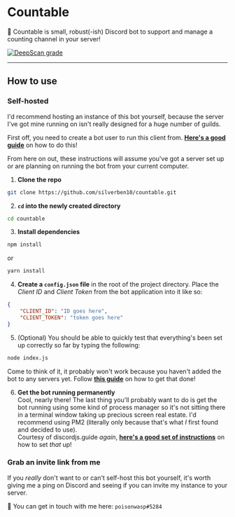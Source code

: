 # Countable
🤖 Countable is small, robust(-ish) Discord bot to support and manage a counting channel in your server!

[![DeepScan grade](https://deepscan.io/api/teams/11357/projects/14263/branches/260846/badge/grade.svg)](https://deepscan.io/dashboard#view=project&tid=11357&pid=14263&bid=260846)

***

## How to use
### Self-hosted
I'd recommend hosting an instance of this bot yourself, because the server I've got mine running on isn't really designed for a huge number of guilds.

First off, you need to create a bot user to run this client from. [**Here's a good guide**](https://discordjs.guide/preparations/setting-up-a-bot-application.html) on how to do this!

From here on out, these instructions will assume you've got a server set up or are planning on running the bot from your current computer.

1. **Clone the repo**
```zsh
git clone https://github.com/silverben10/countable.git
```

2. **`cd` into the newly created directory**
```zsh
cd countable
```

3. **Install dependencies**
```zsh
npm install
```
or
```zsh
yarn install
```

4. **Create a `config.json` file** in the root of the project directory. Place the *Client ID* and *Client Token* from the bot application into it like so:
```json
{
	"CLIENT_ID": "ID goes here",
	"CLIENT_TOKEN": "token goes here"
}
```

5. (Optional) You should be able to quickly test that everything's been set up correctly so far by typing the following:
```zsh
node index.js
```
Come to think of it, it probably won't work because you haven't added the bot to any servers yet. Follow [**this guide**](https://discordjs.guide/preparations/adding-your-bot-to-servers.html) on how to get that done!

6. **Get the bot running permanently**  
Cool, nearly there! The last thing you'll probably want to do is get the bot running using some kind of process manager so it's not sitting there in a terminal window taking up precious screen real estate. I'd recommend using PM2 (literally only because that's what *I* first found and decided to use).  
Courtesy of discordjs.guide *again*, [**here's a good set of instructions**](https://discordjs.guide/improving-dev-environment/pm2.html#installation) on how to set *that* up!

### Grab an invite link from me
If you *really* don't want to or can't self-host this bot yourself, it's worth giving me a ping on Discord and seeing if you can invite my instance to your server.

💬 You can get in touch with me here: `poisonwasp#5284`